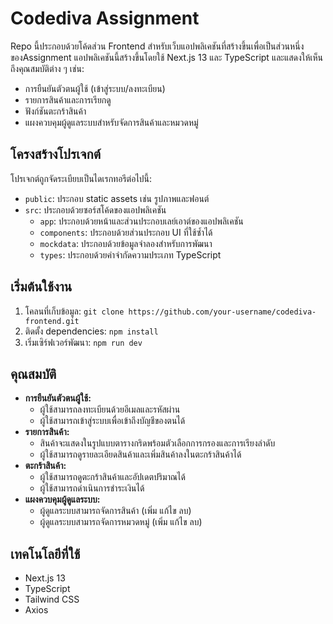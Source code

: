 # Codediva Assignment

Repo นี้ประกอบด้วยโค้ดส่วน Frontend สำหรับเว็บแอปพลิเคชันที่สร้างขึ้นเพื่อเป็นส่วนหนึ่งของAssignment แอปพลิเคชันนี้สร้างขึ้นโดยใช้ Next.js 13 และ TypeScript และแสดงให้เห็นถึงคุณสมบัติต่าง ๆ เช่น:

- การยืนยันตัวตนผู้ใช้ (เข้าสู่ระบบ/ลงทะเบียน)
- รายการสินค้าและการเรียกดู
- ฟังก์ชันตะกร้าสินค้า
- แผงควบคุมผู้ดูแลระบบสำหรับจัดการสินค้าและหมวดหมู่

## โครงสร้างโปรเจกต์

โปรเจกต์ถูกจัดระเบียบเป็นไดเรกทอรีต่อไปนี้:

- `public`: ประกอบ static assets เช่น รูปภาพและฟอนต์
- `src`: ประกอบด้วยซอร์สโค้ดของแอปพลิเคชัน
  - `app`: ประกอบด้วยหน้าและส่วนประกอบเลย์เอาต์ของแอปพลิเคชัน
  - `components`: ประกอบด้วยส่วนประกอบ UI ที่ใช้ซ้ำได้
  - `mockdata`: ประกอบด้วยข้อมูลจำลองสำหรับการพัฒนา
  - `types`: ประกอบด้วยคำจำกัดความประเภท TypeScript

## เริ่มต้นใช้งาน

1.  โคลนที่เก็บข้อมูล: `git clone https://github.com/your-username/codediva-frontend.git`
2.  ติดตั้ง dependencies: `npm install`
3.  เริ่มเซิร์ฟเวอร์พัฒนา: `npm run dev`

## คุณสมบัติ

- **การยืนยันตัวตนผู้ใช้:**
  - ผู้ใช้สามารถลงทะเบียนด้วยอีเมลและรหัสผ่าน
  - ผู้ใช้สามารถเข้าสู่ระบบเพื่อเข้าถึงบัญชีของตนได้
- **รายการสินค้า:**
  - สินค้าจะแสดงในรูปแบบตารางกริดพร้อมตัวเลือกการกรองและการเรียงลำดับ
  - ผู้ใช้สามารถดูรายละเอียดสินค้าและเพิ่มสินค้าลงในตะกร้าสินค้าได้
- **ตะกร้าสินค้า:**
  - ผู้ใช้สามารถดูตะกร้าสินค้าและอัปเดตปริมาณได้
  - ผู้ใช้สามารถดำเนินการชำระเงินได้
- **แผงควบคุมผู้ดูแลระบบ:**
  - ผู้ดูแลระบบสามารถจัดการสินค้า (เพิ่ม แก้ไข ลบ)
  - ผู้ดูแลระบบสามารถจัดการหมวดหมู่ (เพิ่ม แก้ไข ลบ)

## เทคโนโลยีที่ใช้

- Next.js 13
- TypeScript
- Tailwind CSS
- Axios
